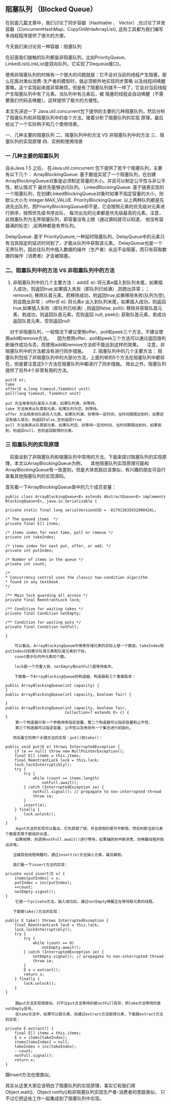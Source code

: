 
　　
## 阻塞队列  （Blocked Queue）    
    
在前面几篇文章中，我们讨论了同步容器（Hashtable 、 Vector）,也讨论了并发容器（ConcurrentHashMap、CopyOnWriteArrayList),
这些工具都为我们编写多线程程序提供了很大的方便。

今天我们来讨论另一种容器：阻塞队列

在前面我们接触的队列都是非阻塞队列，比如PriorityQueue、LinkedList(LinkList是双向队列，它实现了Dequeue接口)。

使用非阻塞队列的时候有一个很大的问题就是：它不会对当前的线程产生阻塞，那么在面对类似消费-生产者的模型时，就必须额外地实现同步策略
以及线程间唤醒策略，这个实现起来就非常麻烦。但是有了阻塞队列就不一样了，它会对当前线程产生阻塞队列中有了元素。当队列中有元素后，被
阻塞的线程会自动唤醒（不需要我们代码去唤醒）。这样提供了极大的方便性。

本文先讲述一下 Java.util.concurrent包下提供的主要的几种阻塞队列，然后分析了阻塞队列和非阻塞队列中的各个方法，接着分析了阻塞队列的实现
原理，最后给出了一个实际例子和几个使用场景。

一、几种主要的阻塞队列
二、阻塞队列中的方法 VS 非阻塞队列中的方法
三、阻塞队列的实现原理
四、实例和使用场景

### 一 几种主要的阻塞队列
自从Java 1.5 之后， 在Java.util.concurrent 包下提供了若干个阻塞队列，主要有以下几个：
ArrayBlockingQueue: 基于数组实现了一个阻塞队列，在创建ArrayBlockingQueue对象是必须制定容量的大小。并且可以制定公平性与非公平性，默认情况下
                    最优先能够访问队列。
LinkedBlockingQueue: 基于链表实现的一个阻塞队列，在创建LinkedBlockingQueue对象时如果不指定容量的大小，则默认大小为 Integer.MAX_VALUE.
PriorityBlockingQueue: 以上两种队列都是先进先出队列，而PriorityBlockingQueue却不是，它会按照元素的优先级对元素进行排序，按照优先级书序出队，
                        每次出兑的元素都是优先级最高的元素。注意，此阻塞队列为无界阻塞队列，即容量没有上限（通过源码就可以知道，
                        他没有容器满的标志）,前两种都是有界队列。
                        
DelayQueue: 基于 PriorityQueure,一种延时阻塞队列，DelayQueue中的元素只有当其指定的延迟时间到了，才能从队列中获取该元素。
            DelayQueue也是一个无界队列，因此往队列中插入数据的操作（生产者）永远不会阻塞，而只有获取数据的操作（消费者）才会被阻塞。
            
### 二、阻塞队列中的方法 VS 非阻塞队列中的方法

1. 非阻塞队列中的几个主要方法：
    add(E e): 将元素e插入到队列末尾，如果插入成功，则返回true,如果插入失败（即队列已经满）,则跑出异常；；
    remove(); 移除队首元素，若移除成功，则返回true,如果移除失败(队列为空), 则会跑出异常；
    offer(E e): 将元素e 出入到队列末尾，如果插入成功，则返回true,如果插入失败（即队列已经满）,则返回false;
    poll(): 移除并获取队首元素，若成功，则返回队首元素，否则返回 null;
    peek(): 获取队首元素，若成功返回队首元素，否则返回null

　对于非阻塞队列，一般情况下建议使用offer、poll和peek三个方法，不建议使用add和remove方法。
　因为使用offer、poll和peek三个方法可以通过返回值判断操作成功与否，而使用add和remove方法却不能达到这样的效果。
　注意，非阻塞队列中的方法都没有进行同步措施。
　
2. 阻塞队列中的几个主要方法：
    阻塞队列包括了非阻塞队列中的大部分方法，上面列举的5个方法在阻塞队列中都存在，但是要注意这5个方法在阻塞队列中都进行了同步措施。
    除此之外，阻塞队列提供了另外4个非常有用的方法。

    put(E e);
    take 
    offer(E e,long timeout,TimeUnit unit) 
    poll(long timeout, TimeUnit unit)

    put 方法用来向队尾存入元素，如果队列满，则等待。
    take 方法用来从队首取元素，如果队列为空，则等待。
    offer 方法用来向队尾存入元素，如果队列满，则等待一定时间，当时间期限达到时，如果还没有插入成功，则返回false,否则返回true
    poll 方法用来从队首取元素，如果队列空，则等待一定的时间，当时间期限达到时，如果取到，则返回null，否则返回取得的元素。
        
### 三 阻塞队列的实现原理

　前面谈到了非阻塞队列和阻塞队列中常用的方法，下面来探讨阻塞队列的实现原理，本文以ArrayBlockingQueue为例，
　其他阻塞队列实现原理可能和ArrayBlockingQueue有一些差别，但是大体思路应该类似，有兴趣的朋友可自行查看其他阻塞队列的实现源码。

首先看一下ArrayBlockingQueue类中的几个成员变量：
```
public class ArrayBlockingQueue<E> extends AbstractQueue<E> implements BlockingQueue<E>, java.io.Serializable {

private static final long serialVersionUID = -817911632652898426L;

/* The queued items  */
private final E[] items;

/* items index for next take, poll or remove */
private int takeIndex;

/* items index for next put, offer, or add. */
private int putIndex;

/* Number of items in the queue */
private int count;

/*
* Concurrency control uses the classic two-condition algorithm
* found in any textbook.
*/

/** Main lock guarding all access */
private final ReentrantLock lock;

/** Condition for waiting takes */
private final Condition notEmpty;

/** Condition for waiting puts */
private final Condition notFull;

}

    可以看出，ArrayBlockingQueue中用来存储元素的实际上是一个数组，takeIndex和putIndex分别表示队首元素和队尾元素的下标，
    count表示队列中元素的个数。
    
    lock是一个可重入锁，notEmpty和notFull是等待条件。

    下面看一下ArrayBlockingQueue的构造器，构造器有三个重载版本：
    
public ArrayBlockingQueue(int capacity) {
}
public ArrayBlockingQueue(int capacity, boolean fair) {

}
public ArrayBlockingQueue(int capacity, boolean fair,
                          Collection<? extends E> c) {
}
 　　第一个构造器只有一个参数用来指定容量，第二个构造器可以指定容量和公平性，
 　　第三个构造器可以指定容量、公平性以及用另外一个集合进行初始化。

　　然后看它的两个关键方法的实现：put()和take()：

public void put(E e) throws InterruptedException {
    if (e == null) throw new NullPointerException();
    final E[] items = this.items;
    final ReentrantLock lock = this.lock;
    lock.lockInterruptibly();
    try {
        try {
            while (count == items.length)
                notFull.await();
        } catch (InterruptedException ie) {
            notFull.signal(); // propagate to non-interrupted thread
            throw ie;
        }
        insert(e);
    } finally {
        lock.unlock();
    }
}
 　　从put方法的实现可以看出，它先获取了锁，并且获取的是可中断锁，然后判断当前元素个数是否等于数组的长度，
 　　如果相等，则调用notFull.await()进行等待，如果捕获到中断异常，则唤醒线程并抛出异常。

　　当被其他线程唤醒时，通过insert(e)方法插入元素，最后解锁。

　　我们看一下insert方法的实现：

private void insert(E x) {
    items[putIndex] = x;
    putIndex = inc(putIndex);
    ++count;
    notEmpty.signal();
}
 　　它是一个private方法，插入成功后，通过notEmpty唤醒正在等待取元素的线程。

　　下面是take()方法的实现：

public E take() throws InterruptedException {
    final ReentrantLock lock = this.lock;
    lock.lockInterruptibly();
    try {
        try {
            while (count == 0)
                notEmpty.await();
        } catch (InterruptedException ie) {
            notEmpty.signal(); // propagate to non-interrupted thread
            throw ie;
        }
        E x = extract();
        return x;
    } finally {
        lock.unlock();
    }
}
 　　
 　　跟put方法实现很类似，只不过put方法等待的是notFull信号，而take方法等待的是notEmpty信号。
 　　在take方法中，如果可以取元素，则通过extract方法取得元素，下面是extract方法的实现：

private E extract() {
    final E[] items = this.items;
    E x = items[takeIndex];
    items[takeIndex] = null;
    takeIndex = inc(takeIndex);
    --count;
    notFull.signal();
    return x;
}    

```
跟insert方法也很类似。

其实从这里大家应该明白了阻塞队列的实现原理，事实它和我们用Object.wait()、Object.notify()和非阻塞队列实现生产者-消费者的思路类似，
只不过它把这些工作一起集成到了阻塞队列中实现。


    
    
    
    
    
    
    
    

























